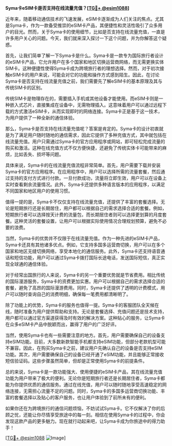 **Syma卡eSIM卡是否支持在线流量充值？[[TG💪+ @esim1088](https://t.me/s/esim1088)]**

近年来，随着移动通信技术的飞速发展，eSIM卡逐渐成为人们关注的焦点。尤其是Syma卡，作为一款备受推崇的eSIM卡产品，其便捷性和灵活性吸引了众多用户的目光。然而，关于Syma卡的使用细节，比如是否支持在线流量充值，一直是许多用户关心的问题。今天，我们就来深入探讨一下这个问题，并为你解答这个疑惑。

首先，让我们简单了解一下Syma卡是什么。Syma卡是一款专为国际旅行者设计的eSIM卡产品，它允许用户在多个国家和地区切换运营商网络，而无需更换实体SIM卡。这种便捷性使得Syma卡成为跨境旅行者的理想选择。然而，对于初次接触eSIM卡的用户来说，可能会对它的功能和操作方式感到陌生。因此，在讨论Syma卡是否支持在线流量充值之前，我们需要先了解eSIM卡的基本原理及其与传统SIM卡的区别。

传统SIM卡是物理存在的，需要插入手机或其他设备才能使用。而eSIM卡则是一种嵌入式芯片，直接集成在设备中，无需物理插入。这意味着用户可以通过远程下载的方式激活eSIM卡，从而实现即时的网络连接。Syma卡正是基于这一技术，为用户提供了一种全新的通信体验。

那么，Syma卡是否支持在线流量充值呢？答案是肯定的。Syma卡的设计初衷就是为了满足用户随时随地的通信需求，因此它提供了多种充值方式，其中就包括在线流量充值。用户只需通过Syma卡的官方应用程序或网站，即可轻松完成流量的购买和激活。这种在线充值方式不仅方便快捷，还避免了传统实体卡可能带来的麻烦，比如丢失、损坏等问题。

具体来说，Syma卡的在线流量充值流程非常简单。首先，用户需要下载并安装Syma卡的官方应用程序。在应用程序中，用户可以选择所需的流量套餐，然后通过支持的支付方式进行付款。一旦付款成功，流量将立即生效，用户可以在设备上实时查看剩余流量情况。此外，Syma卡还提供多种语言版本的应用程序，以满足不同国家和地区用户的使用习惯。

值得一提的是，Syma卡不仅仅支持在线流量充值，还提供了丰富的套餐选择。无论是短期旅行还是长期居住，用户都可以根据自己的需求选择合适的套餐。例如，短期旅行者可以选择按天计费的流量包，而长期居住者则可以选择更划算的月度套餐。这种灵活的套餐设置，让用户可以根据实际使用情况合理规划预算，避免不必要的浪费。

当然，Syma卡的优势并不仅限于在线流量充值。作为一种先进的eSIM卡产品，Syma卡还具有其他诸多优点。例如，它支持多国多运营商切换，用户可以在多个国家和地区无缝切换网络，享受本地化的通信服务。此外，Syma卡还支持语音通话和短信功能，用户可以通过Syma卡拨打国际长途电话，发送国际短信，真正实现全球通的通信体验。

对于经常出国旅行的人来说，Syma卡的另一个重要优势就是节省费用。相比传统的国际漫游服务，Syma卡的资费更加实惠。用户可以根据自己的需求选择合适的套餐，避免了高昂的国际漫游费用。同时，Syma卡还提供了透明的计费模式，用户可以随时查询自己的消费明细，确保每一笔费用都清晰明了。

除了功能上的优势，Syma卡的服务也值得一提。Syma卡的客服团队全天候在线，随时准备为用户提供帮助和支持。无论是套餐选择、充值问题还是技术支持，用户都可以通过官方渠道获得及时有效的解决方案。这种贴心的服务，让Syma卡在众多eSIM卡产品中脱颖而出，赢得了用户的广泛好评。

当然，使用Syma卡也有一些需要注意的地方。首先，用户需要确保自己的设备支持eSIM功能。目前，大多数新款智能手机都支持eSIM功能，但部分老款机型可能不兼容。因此，在购买Syma卡之前，建议用户先确认自己的设备是否支持eSIM功能。其次，用户需要确保自己的设备已经开通了eSIM功能，并且能够正常接收短信验证码。这些步骤虽然简单，但却是正常使用Syma卡的前提条件。

总的来说，Syma卡是一款功能强大、使用便捷的eSIM卡产品，其在线流量充值功能为用户带来了极大的便利。无论你是短期旅行者还是长期居住者，Syma卡都能为你提供优质的通信服务。通过在线充值，用户可以随时随地享受高速稳定的网络连接，无需担心流量不足的问题。同时，Syma卡的多国多运营商切换功能、丰富的套餐选择以及贴心的客户服务，也让用户体验到了前所未有的便利。

如果你还在为跨境旅行的通信问题烦恼，不妨试试Syma卡。它不仅解决了你的后顾之忧，还能让你尽情享受旅途中的每一刻。相信在使用Syma卡的过程中，你会发现这款产品的更多魅力。现在就行动起来吧，让Syma卡成为你旅途中的得力助手！

[[TG💪+ @esim1088](https://t.me/s/esim1088) ![Image](https://i.postimg.cc/4NQfJmqS/Snipaste-2025-05-13-00-14-12.png)]